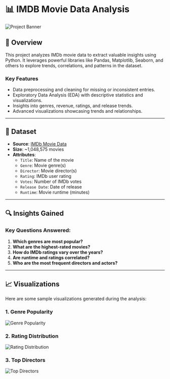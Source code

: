 # 📊 IMDB Movie Data Analysis

![Project Banner](path-to-your-image/banner.png)

## 🌟 Overview
This project analyzes IMDb movie data to extract valuable insights using Python. It leverages powerful libraries like Pandas, Matplotlib, Seaborn, and others to explore trends, correlations, and patterns in the dataset.

### **Key Features**
- Data preprocessing and cleaning for missing or inconsistent entries.
- Exploratory Data Analysis (EDA) with descriptive statistics and visualizations.
- Insights into genres, revenue, ratings, and release trends.
- Advanced visualizations showcasing trends and relationships.

---

## 📂 Dataset
- **Source**: [IMDb Movie Data](https://www.kaggle.com/datasets/anandshaw2001/imdb-data)
- **Size**: ~1,048,575 movies
- **Attributes**:
  - `Title`: Name of the movie
  - `Genre`: Movie genre(s)
  - `Director`: Movie director(s)
  - `Rating`: IMDb user rating
  - `Votes`: Number of IMDb votes
  - `Release Date`: Date of release
  - `Runtime`: Movie runtime (minutes)

---

## 🔍 Insights Gained

### Key Questions Answered:
1. **Which genres are most popular?**
2. **What are the highest-rated movies?**
3. **How do IMDb ratings vary over the years?**
4. **Are runtime and ratings correlated?**
5. **Who are the most frequent directors and actors?**

---

## 📈 Visualizations
Here are some sample visualizations generated during the analysis:

### 1. Genre Popularity
![Genre Popularity](assets/genre-popularity.png)

### 2. Rating Distribution
![Rating Distribution](assets/rating-distribution.png)

### 3. Top Directors
![Top Directors](assets/top-directors.png)
